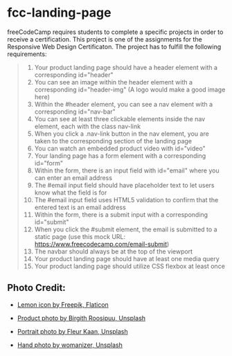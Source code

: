 # fcc-landing-page

freeCodeCamp requires students to complete a specific projects in order to receive a certification. This project is one of the assignments for the Responsive Web Design Certificaton. The project has to fulfill the following requirements: 

> 1. Your product landing page should have a header element with a corresponding id="header"
> 2. You can see an image within the header element with a corresponding id="header-img" (A logo would make a good image here)
> 3. Within the #header element, you can see a nav element with a corresponding id="nav-bar"
> 4. You can see at least three clickable elements inside the nav element, each with the class nav-link
> 5. When you click a .nav-link button in the nav element, you are taken to the corresponding section of the landing page
> 6. You can watch an embedded product video with id="video"
> 7. Your landing page has a form element with a corresponding id="form"
> 9. Within the form, there is an input field with id="email" where you can enter an email address
> 10. The #email input field should have placeholder text to let users know what the field is for
> 11. The #email input field uses HTML5 validation to confirm that the entered text is an email address
> 12. Within the form, there is a submit input with a corresponding id="submit"
> 13. When you click the #submit element, the email is submitted to a static page (use this mock URL: https://www.freecodecamp.com/email-submit)
> 14. The navbar should always be at the top of the viewport
> 15. Your product landing page should have at least one media query
> 16. Your product landing page should utilize CSS flexbox at least once

## Photo Credit: 

- [Lemon icon by Freepik, Flaticon](https://www.flaticon.com/free-icon/lemon_2659492?term=lemon&page=1&position=57&page=1&position=57&related_id=2659492&origin=searchs)

- [Product photo by Birgith Roosipuu, Unsplash](https://unsplash.com/photos/WkffFa4yy-w)

- [Portrait photo by Fleur Kaan, Unsplash](https://unsplash.com/photos/e7jpGYe7OtU)

- [Hand photo by womanizer, Unsplash](https://unsplash.com/photos/8oB43mw658c)
